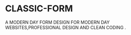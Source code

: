 # CLASSIC-FORM
A MODERN DAY FORM DESIGN FOR MODERN DAY WEBSITES,PROFESSIONAL DESIGN AND CLEAN CODING .
